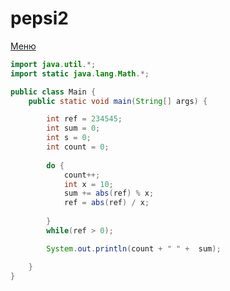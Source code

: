 # pepsi2
[Меню](https://github.com/SssolidPrincesss/pepsi2/blob/main/pics/image.png)

```java
import java.util.*;
import static java.lang.Math.*;

public class Main {
	public static void main(String[] args) {

		int ref = 234545;
		int sum = 0;
		int s = 0;
		int count = 0;
		
		do {
			count++;
			int x = 10;
			sum += abs(ref) % x;
			ref = abs(ref) / x;
			
		}
		while(ref > 0);

		System.out.println(count + " " +  sum);

	}
}
```
